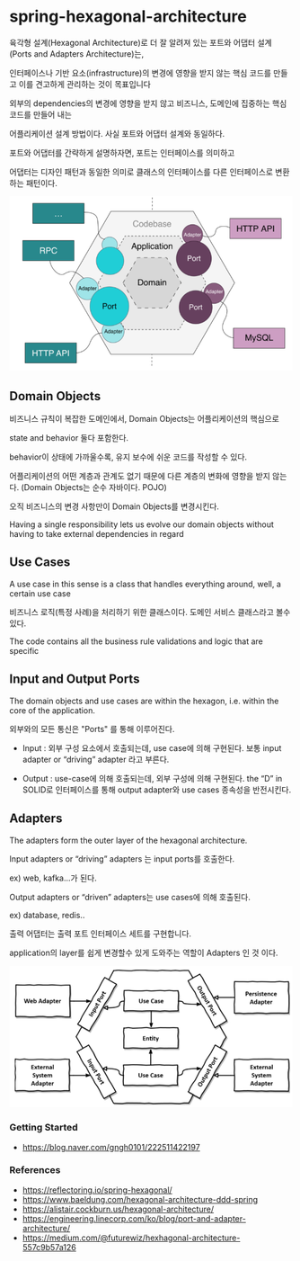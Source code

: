 # spring-hexagonal-architecture

육각형 설계(Hexagonal Architecture)로 더 잘 알려져 있는 포트와 어댑터 설계(Ports and Adapters Architecture)는, 

인터페이스나 기반 요소(infrastructure)의 변경에 영향을 받지 않는 핵심 코드를 만들고 이를 견고하게 관리하는 것이 목표입니다


외부의  dependencies의 변경에 영향을 받지 않고 비즈니스, 도메인에 집중하는 핵심 코드를 만들어 내는 

어플리케이션 설계 방법이다. 사실 포트와 어댑터 설계와 동일하다.

포트와 어댑터를 간략하게 설명하자면, 포트는 인터페이스를 의미하고 

어댑터는 디자인 패턴과 동일한 의미로 클래스의 인터페이스를 다른 인터페이스로 변환하는 패턴이다. 

![hexagonal](/doc/img/1.png)

## Domain Objects

비즈니스 규칙이 복잡한 도메인에서, Domain Objects는 어플리케이션의 핵심으로

state and behavior 둘다 포함한다. 

behavior이 상태에 가까울수록, 유지 보수에 쉬운 코드를 작성할 수 있다. 

어플리케이션의 어떤 계층과 관계도 없기 때문에 다른 계층의 변화에 영향을 받지 않는다. (Domain Objects는 순수 자바이다. POJO)

오직 비즈니스의 변경 사항만이 Domain Objects를 변경시킨다. 


Having a single responsibility lets us evolve our domain objects without having to take external dependencies in regard


## Use Cases

A use case in this sense is a class that handles everything around, well, a certain use case

비즈니스 로직(특정 사례)을 처리하기 위한 클래스이다. 도메인 서비스 클래스라고 볼수 있다. 

The code contains all the business rule validations and logic that are specific 


## Input and Output Ports

The domain objects and use cases are within the hexagon, i.e. within the core of the application.

외부와의 모든 통신은 "Ports" 를 통해 이루어진다. 


- Input : 외부 구성 요소에서 호출되는데, use case에 의해 구현된다. 보통 input adapter or “driving” adapter 라고 부른다. 

- Output : use-case에 의해 호출되는데, 외부 구성에 의해 구현된다. the “D” in SOLID로 인터페이스를 통해  output adapter와 use cases 종속성을 반전시킨다. 



## Adapters

The adapters form the outer layer of the hexagonal architecture. 

Input adapters or “driving” adapters 는 input ports를 호출한다. 

ex) web, kafka...가 된다. 

Output adapters or “driven” adapters는 use cases에 의해 호출된다. 

ex) database, redis..

출력 어댑터는 출력 포트 인터페이스 세트를 구현합니다.


application의 layer를 쉽게 변경할수 있게 도와주는 역할이 Adapters 인 것 이다. 



![hexagonal-adapter](/doc/img/2.png)


### Getting Started 

- https://blog.naver.com/gngh0101/222511422197



### References

- https://reflectoring.io/spring-hexagonal/
- https://www.baeldung.com/hexagonal-architecture-ddd-spring
- https://alistair.cockburn.us/hexagonal-architecture/
- https://engineering.linecorp.com/ko/blog/port-and-adapter-architecture/
- https://medium.com/@futurewiz/hexhagonal-architecture-557c9b57a126
